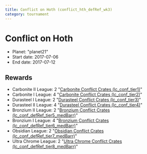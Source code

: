 ```yaml
---
title: Conflict on Hoth (conflict_hth_defRef_wk3)
category: tournament
---
```

# Conflict on Hoth

  * Planet: "planet21"
  * Start date: 2017-07-06
  * End date: 2017-07-12

## Rewards

  * Carbonite II League: 2 "[Carbonite Conflict Crates (lc_conf_tier1)](lc_conf_tier1.html)"
  * Carbonite I League: 4 "[Carbonite Conflict Crates (lc_conf_tier2)](lc_conf_tier2.html)"
  * Durasteel I League: 2 "[Durasteel Conflict Crates (lc_conf_tier3)](lc_conf_tier3.html)"
  * Durasteel II League: 4 "[Durasteel Conflict Crates (lc_conf_tier4)](lc_conf_tier4.html)"
  * Bronzium II League: 2 "[Bronzium Conflict Crates (lc_conf_defRef_tier5_medBarr)](lc_conf_defRef_tier5_medBarr.html)"
  * Bronzium I League: 4 "[Bronzium Conflict Crates (lc_conf_defRef_tier6_medBarr)](lc_conf_defRef_tier6_medBarr.html)"
  * Obsidian League: 2 "[Obsidian Conflict Crates (lc_conf_defRef_tier7_medBarr)](lc_conf_defRef_tier7_medBarr.html)"
  * Ultra Chrome League: 2 "[Ultra Chrome Conflict Crates (lc_conf_defRef_tier8_medBarr)](lc_conf_defRef_tier8_medBarr.html)"
